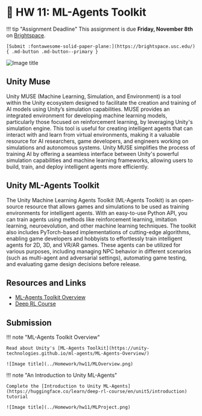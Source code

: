 # 🤖 HW 11: ML-Agents Toolkit

!!! tip "Assignment Deadline"
    This assignment is due **Friday, November 8th** on [Brightspace](https://brightspace.usc.edu/).

    [Submit :fontawesome-solid-paper-plane:](https://brightspace.usc.edu/){ .md-button .md-button--primary }

![Image title](../Homework/hw11/introToML.png)

## Unity Muse

Unity MUSE (Machine Learning, Simulation, and Environment) is a tool within the Unity ecosystem designed to facilitate the creation and training of AI models using Unity’s simulation capabilities. MUSE provides an integrated environment for developing machine learning models, particularly those focused on reinforcement learning, by leveraging Unity's simulation engine. This tool is useful for creating intelligent agents that can interact with and learn from virtual environments, making it a valuable resource for AI researchers, game developers, and engineers working on simulations and autonomous systems. Unity MUSE simplifies the process of training AI by offering a seamless interface between Unity's powerful simulation capabilities and machine learning frameworks, allowing users to build, train, and deploy intelligent agents more efficiently.

##  Unity ML-Agents Toolkit

The Unity Machine Learning Agents Toolkit (ML-Agents Toolkit) is an open-source resource that allows games and simulations to be used as training environments for intelligent agents. With an easy-to-use Python API, you can train agents using methods like reinforcement learning, imitation learning, neuroevolution, and other machine learning techniques. The toolkit also includes PyTorch-based implementations of cutting-edge algorithms, enabling game developers and hobbyists to effortlessly train intelligent agents for 2D, 3D, and VR/AR games. These agents can be utilized for various purposes, including managing NPC behavior in different scenarios (such as multi-agent and adversarial settings), automating game testing, and evaluating game design decisions before release. 

## Resources and Links
* [ML-Agents Toolkit Overview](https://unity-technologies.github.io/ml-agents/ML-Agents-Overview/)
* [Deep RL Course](https://huggingface.co/learn/deep-rl-course/en/unit5/introduction)

## Submission

!!! note "ML-Agents Toolkit Overview"

    Read about Unity's [ML-Agents Toolkit](https://unity-technologies.github.io/ml-agents/ML-Agents-Overview/)

    ![Image title](../Homework/hw11/MLOverview.png)

!!! note "An Introduction to Unity ML-Agents"

    Complete the [Introduction to Unity ML-Agents](https://huggingface.co/learn/deep-rl-course/en/unit5/introduction) tutorial

    ![Image title](../Homework/hw11/MLProject.png)